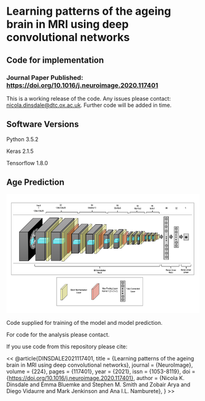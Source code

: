 # Learning patterns of the ageing brain in MRI using deep convolutional networks
## Code for implementation

### Journal Paper Published: https://doi.org/10.1016/j.neuroimage.2020.117401

This is a working release of the code. Any issues please contact: nicola.dinsdale@dtc.ox.ac.uk. Further code will be added in time. 

Software Versions 
-----------------
Python 3.5.2

Keras 2.1.5

Tensorflow 1.8.0

Age Prediction 
--------------
![GitHub Logo](/figures/network_architecture.png)

Code supplied for training of the model and model prediction. 

For code for the analysis please contact. 

If you use code from this repository please cite:

<< @article{DINSDALE2021117401,
title = {Learning patterns of the ageing brain in MRI using deep convolutional networks},
journal = {NeuroImage},
volume = {224},
pages = {117401},
year = {2021},
issn = {1053-8119},
doi = {https://doi.org/10.1016/j.neuroimage.2020.117401},
author = {Nicola K. Dinsdale and Emma Bluemke and Stephen M. Smith and Zobair Arya and Diego Vidaurre and Mark Jenkinson and Ana I.L. Namburete},
} >>










